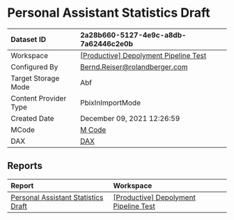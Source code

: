 



# Personal Assistant Statistics Draft

|Dataset ID|2a28b660-5127-4e9c-a8db-7a62446c2e0b|
| :--- | :--- |
|Workspace|[[Productive] Depolyment Pipeline Test](../Workspaces/[Productive]-Depolyment-Pipeline-Test.md)|
|Configured By|Bernd.Reiser@rolandberger.com|
|Target Storage Mode|Abf|
|Content Provider Type|PbixInImportMode|
|Created Date|December 09, 2021 12:26:59|
|MCode|[M Code](./Personal-Assistant-Statistics-Draft/mcode.md)|
|DAX|[DAX](./Personal-Assistant-Statistics-Draft/dax.md)|

## Reports

|Report|Workspace|
| :--- | :--- |
|[Personal Assistant Statistics Draft](../Reports/Personal-Assistant-Statistics-Draft.md)|[[Productive] Depolyment Pipeline Test](../Workspaces/[Productive]-Depolyment-Pipeline-Test.md)|
